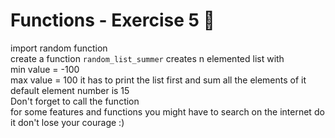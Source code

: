 # Functions - Exercise 5 🐍

import random function   
create a function `random_list_summer` creates n elemented list 
with   
min value = -100   
max value = 100
it has to print the list first and sum all the elements of it   
default element number is 15   
Don't forget to call the function  
for some features and functions you might have to search on the internet do it don't lose your courage :) 
